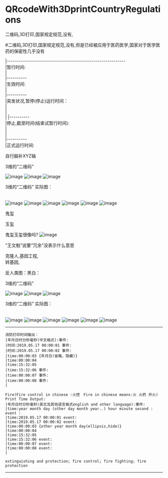 # QRcodeWith3DprintCountryRegulations
二维码,3D打印,国家规定规范,没有,


#二维码,3D打印,国家规定规范,没有,但是已经被应用于医药医学,国家对于医学医药的保密性几乎没有




|-----------------------------------------------------------     </br>
|暂行时间:                                                        </br>
|                                                               
|----------                                                      </br>
|生效时间:                                                        </br>
|                                                                 
|----------                                                      </br>
|突发状况,暂停(停止)运行时间：                                      </br>
|                                                                 
|                       
|
|----------                                                       </br>
|停止,截至时间(结束试暂行时间):                                     </br>
|                                                                 </br>
|                                                                 </br>
|----------                                                       </br>
|正式运行时间:                                                     </br>



自行脑补XYZ轴                                                     　</br>

3维的“二维码”                                                       </br>


![image](https://github.com/PhoneDeveloperExplore/QRcodeWith3DprintCountryRegulations/blob/master/QRcode1.png)
![image](https://github.com/PhoneDeveloperExplore/QRcodeWith3DprintCountryRegulations/blob/master/QRcode2.png)
![image](https://github.com/PhoneDeveloperExplore/QRcodeWith3DprintCountryRegulations/blob/master/QRcode3.png)


3维的“二维码” 实际图：　　　　　　　　　　　　　　　　　　　　　　　　　 </br>　　　


![image](https://github.com/PhoneDeveloperExplore/QRcodeWith3DprintCountryRegulations/blob/master/QRcodeSJ1.png)
![image](https://github.com/PhoneDeveloperExplore/QRcodeWith3DprintCountryRegulations/blob/master/QRcodeSJ2.png)
![image](https://github.com/PhoneDeveloperExplore/QRcodeWith3DprintCountryRegulations/blob/master/QRcodeSJ3.png)
![image](https://github.com/PhoneDeveloperExplore/QRcodeWith3DprintCountryRegulations/blob/master/QRcodeSJ4.png)
![image](https://github.com/PhoneDeveloperExplore/QRcodeWith3DprintCountryRegulations/blob/master/QRcodeSJ5.png)
![image](https://github.com/PhoneDeveloperExplore/QRcodeWith3DprintCountryRegulations/blob/master/QRcodeSJ6.png)


鬼玺

玉玺

鬼玺玉玺很像吗?
![image](https://github.com/PhoneDeveloperExplore/QRcodeWith3DprintCountryRegulations/blob/master/blackcolor/DF5C2AB1-722F-4259-B519-10DC06AAA120.jpeg)


“王文魁”说要“冗余”没表示什么意思                                     </br>

克隆人,基因工程,                                                    </br>
转基因,                                                            </br>

反人类图：黑白：

3维的“二维码”                                                       </br>


![image](https://github.com/PhoneDeveloperExplore/QRcodeWith3DprintCountryRegulations/blob/master/blackcolor/QRcode1.png)
![image](https://github.com/PhoneDeveloperExplore/QRcodeWith3DprintCountryRegulations/blob/master/blackcolor/QRcode2.png)
![image](https://github.com/PhoneDeveloperExplore/QRcodeWith3DprintCountryRegulations/blob/master/blackcolor/QRcode3.png)


3维的“二维码” 实际图：　　　　　　　　　　　　　　　　　　　　　　　　　 </br>　　　


![image](https://github.com/PhoneDeveloperExplore/QRcodeWith3DprintCountryRegulations/blob/master/blackcolor/QRcodeSJ1.png)
![image](https://github.com/PhoneDeveloperExplore/QRcodeWith3DprintCountryRegulations/blob/master/blackcolor/QRcodeSJ2.png)
![image](https://github.com/PhoneDeveloperExplore/QRcodeWith3DprintCountryRegulations/blob/master/blackcolor/QRcodeSJ3.png)
![image](https://github.com/PhoneDeveloperExplore/QRcodeWith3DprintCountryRegulations/blob/master/blackcolor/QRcodeSJ4.png)
![image](https://github.com/PhoneDeveloperExplore/QRcodeWith3DprintCountryRegulations/blob/master/blackcolor/QRcodeSJ5.png)
![image](https://github.com/PhoneDeveloperExplore/QRcodeWith3DprintCountryRegulations/blob/master/blackcolor/QRcodeSJ6.png)


----------

    消防打印时间输出：                              
    |年月日时分秒毫秒(中文格式):事件:　                
    |时间:2019.05.17 00:00:01 事件:
    |时间:2019.05.17 00:00:02 事件:
    |time:00:00:03 {年月日(省略，隐藏)}
    |time:00:00:04 
    |time:15:32:05 
    |time:15:32:06 事件:
    |time:00:00:07 事件:
    |time:00:00:08 事件:
    |
    
    Fire(Fire control in chinese :火控　Fire in chinese means:火 火药 开火) Print Time Output:
    |年月日时分秒毫秒(英文及其他语言格式english and other language):事件:
    |time:year month day (other day month year..) hour minute second : event :
    |time:2019.05.17 00:00:01 event:
    |time:2019.05.17 00:00:02 event:
    |time:00:00:03 {other year month day(ellipsis,hide)}
    |time:00:00:04
    |time:15:32:05
    |time:15:32:06 event:
    |time:00:00:07 event:
    |time:00:00:08 event:
    |
    
    extinguishing and protection; fire control; fire fighting; fire protection

----------    

